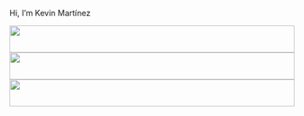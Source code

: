 <body>
  <div>
    <p style="display: inline-flex; align-items: center; flex-direction: row;">Hi, I’m Kevin Martínez <img style="width: 1rem;" src="https://img.icons8.com/?size=100&id=37278&format=png&color=000000"></p>
  </div>
  <div style="height: 3rem">
    <img style="height: 100%;" src="https://img.icons8.com/?size=100&id=9nmz9TYzN8iO&format=png&color=02B3FF"/>
    <img style="height: 100%;" src="https://img.icons8.com/?size=100&id=38273&format=png&color=02B3FF"/>
    <img style="height: 100%;" src="https://img.icons8.com/?size=100&id=39853&format=png&color=02B3FF"/>
  </div>
</body>
